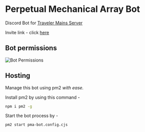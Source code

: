 # Perpetual Mechanical Array Bot

Discord Bot for [Traveler Mains Server](https://discord.gg/RsdUnupKpj)

Invite link - click [here](https://discord.com/api/oauth2/authorize?client_id=914932368647815230&permissions=2684406784&scope=bot%20applications.commands)

## Bot permissions

![Bot Permissions](https://i.imgur.com/sDjzvmL.png)

## Hosting

Manage this bot using pm2 _with ease._

Install pm2 by using this command -

```sh
npm i pm2 -g
```

Start the bot process by -

```sh
pm2 start pma-bot.config.cjs
```
